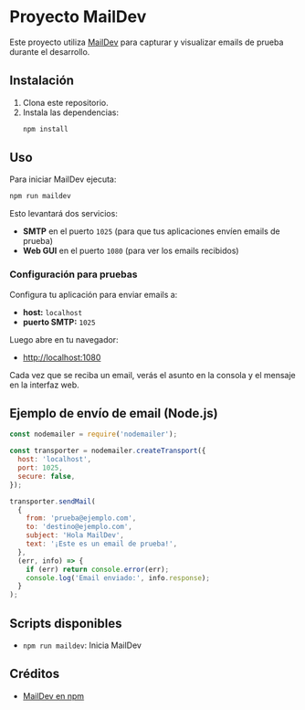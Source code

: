 # Proyecto MailDev

Este proyecto utiliza [MailDev](https://www.npmjs.com/package/maildev) para capturar y visualizar emails de prueba durante el desarrollo.

## Instalación

1. Clona este repositorio.
2. Instala las dependencias:
   ```bash
   npm install
   ```

## Uso

Para iniciar MailDev ejecuta:

```bash
npm run maildev
```

Esto levantará dos servicios:

- **SMTP** en el puerto `1025` (para que tus aplicaciones envíen emails de prueba)
- **Web GUI** en el puerto `1080` (para ver los emails recibidos)

### Configuración para pruebas

Configura tu aplicación para enviar emails a:

- **host:** `localhost`
- **puerto SMTP:** `1025`

Luego abre en tu navegador:

- [http://localhost:1080](http://localhost:1080)

Cada vez que se reciba un email, verás el asunto en la consola y el mensaje en la interfaz web.

## Ejemplo de envío de email (Node.js)

```js
const nodemailer = require('nodemailer');

const transporter = nodemailer.createTransport({
  host: 'localhost',
  port: 1025,
  secure: false,
});

transporter.sendMail(
  {
    from: 'prueba@ejemplo.com',
    to: 'destino@ejemplo.com',
    subject: 'Hola MailDev',
    text: '¡Este es un email de prueba!',
  },
  (err, info) => {
    if (err) return console.error(err);
    console.log('Email enviado:', info.response);
  }
);
```

## Scripts disponibles

- `npm run maildev`: Inicia MailDev

## Créditos

- [MailDev en npm](https://www.npmjs.com/package/maildev)
